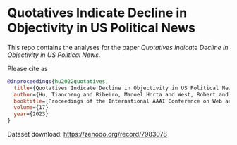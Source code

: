 # Quotatives Indicate Decline in Objectivity in US Political News

This repo contains the analyses for the paper *Quotatives Indicate Decline in Objectivity in US Political News*. 

Please cite as 
~~~bibtex
@inproceedings{hu2022quotatives,
  title={Quotatives Indicate Decline in Objectivity in US Political News},
  author={Hu, Tiancheng and Ribeiro, Manoel Horta and West, Robert and Spitz, Andreas},
  booktitle={Proceedings of the International AAAI Conference on Web and Social Media},
  volume={17}
  year={2023}
}
~~~

Dataset download: https://zenodo.org/record/7983078
